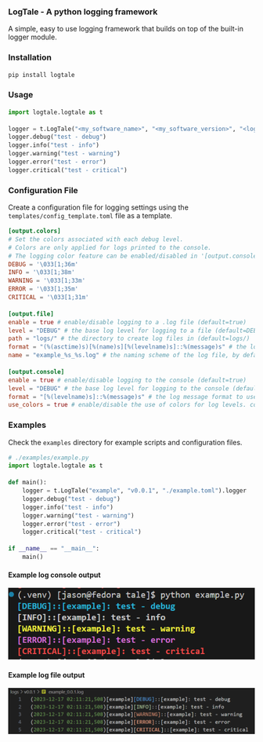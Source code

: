 ###  LogTale - A python logging framework
A simple, easy to use logging framework that builds on top of the built-in logger module.

### Installation
``` bash
pip install logtale
```

### Usage
``` python
import logtale.logtale as t

logger = t.LogTale("<my_software_name>", "<my_software_version>", "<log_cfg_path>").logger
logger.debug("test - debug")
logger.info("test - info")
logger.warning("test - warning")
logger.error("test - error")
logger.critical("test - critical")
```

### Configuration File
Create a configuration file for logging settings using the `templates/config_template.toml` file as a template.

``` toml
[output.colors]
# Set the colors associated with each debug level.
# Colors are only applied for logs printed to the console.
# The logging color feature can be enabled/disabled in '[output.console]' section.
DEBUG = '\033[1;36m'
INFO = '\033[1;38m'
WARNING = '\033[1;33m'
ERROR = '\033[1;35m'
CRITICAL = '\033[1;31m'

[output.file]
enable = true # enable/disable logging to a .log file (default=true)
level = "DEBUG" # the base log level for logging to a file (default=DEBUG)
path = "logs/" # the directory to create log files in (default=logs/)
format = "(%(asctime)s)[%(name)s][%(levelname)s]::%(message)s" # the log message format to use for file logging
name = "example_%s_%s.log" # the naming scheme of the log file, by default it's '<project_name>_<version>_<timestamp>.log'

[output.console]
enable = true # enable/disable logging to the console (default=true)
level = "DEBUG" # the base log level for logging to the console (default=DEBUG)
format = "[%(levelname)s]::%(message)s" # the log message format to use for console logging
use_colors = true # enable/disable the use of colors for log levels. colors can be customized in '[output.colors]' section.
```

### Examples
Check the `examples` directory for example scripts and configuration files.

``` python
# ./examples/example.py
import logtale.logtale as t

def main():
    logger = t.LogTale("example", "v0.0.1", "./example.toml").logger
    logger.debug("test - debug")
    logger.info("test - info")
    logger.warning("test - warning")
    logger.error("test - error")
    logger.critical("test - critical")

if __name__ == "__main__":
    main()
```

#### Example log console output
![example console output image](./examples/example_console_output.png)

#### Example log file output
![example file output image](./examples/example_file_output.png)
